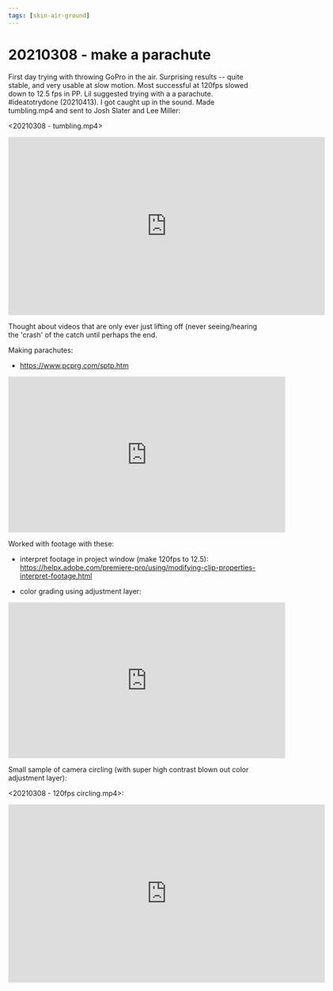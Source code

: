 ```yaml
---
tags: [skin-air-ground] 
---
```


# 20210308 - make a parachute

First day trying with throwing GoPro in the air. Surprising results -- quite stable, and very usable at slow motion. Most successful at 120fps slowed down to 12.5 fps in PP. Lil suggested trying with a a parachute. #ideatotrydone (20210413).  I got caught up in the sound. Made tumbling.mp4 and sent to Josh Slater and Lee Miller: 

<20210308 - tumbling.mp4> 

<iframe src="https://player.vimeo.com/video/521478112" width="640" height="360" frameborder="0" allow="autoplay; fullscreen; picture-in-picture" allowfullscreen></iframe>


Thought about videos that are only ever just lifting off (never seeing/hearing the 'crash' of the catch until perhaps the end.

Making parachutes:
- <https://www.pcprg.com/sptp.htm>

<iframe width="560" height="315" src="https://www.youtube.com/embed/wjhox79tXk4" frameborder="0" allow="accelerometer; autoplay; clipboard-write; encrypted-media; gyroscope; picture-in-picture" allowfullscreen></iframe>

Worked with footage with these:
- interpret footage in project window (make 120fps to 12.5): <https://helpx.adobe.com/premiere-pro/using/modifying-clip-properties-interpret-footage.html>

- color grading using adjustment layer: 

<iframe width="560" height="315" src="https://www.youtube.com/embed/sSR3y92k_Uk" frameborder="0" allow="accelerometer; autoplay; clipboard-write; encrypted-media; gyroscope; picture-in-picture" allowfullscreen></iframe>

Small sample of camera circling (with super high contrast blown out color adjustment layer):

<20210308 - 120fps circling.mp4>:

<iframe src="https://player.vimeo.com/video/521480383" width="640" height="360" frameborder="0" allow="autoplay; fullscreen; picture-in-picture" allowfullscreen></iframe>